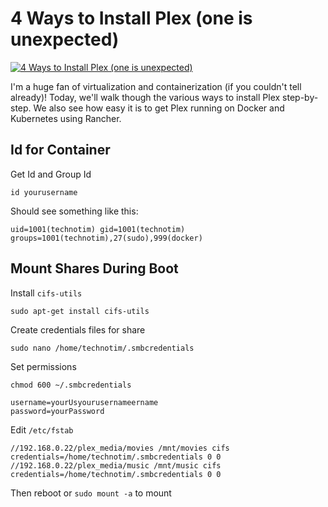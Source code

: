 # 4 Ways to Install Plex (one is unexpected)

[![4 Ways to Install Plex (one is unexpected)](https://img.youtube.com/vi/MG_1XQxWns0/0.jpg)](https://www.youtube.com/watch?v=MG_1XQxWns0 "4 Ways to Install Plex (one is unexpected)")


I'm a huge fan of virtualization and containerization (if you couldn't tell already)!  Today, we'll walk though the various ways to install Plex step-by-step.  We also see how easy it is to get Plex running on Docker and Kubernetes using Rancher.



## Id for Container

Get Id and Group Id

`id yourusername`

Should see something like this:

`uid=1001(technotim) gid=1001(technotim) groups=1001(technotim),27(sudo),999(docker)`


## Mount Shares During Boot

Install `cifs-utils`

`sudo apt-get install cifs-utils`

Create credentials files for share

`sudo nano /home/technotim/.smbcredentials`


Set permissions

`chmod 600 ~/.smbcredentials`


```
username=yourUsyourusernameername  
password=yourPassword
```

Edit `/etc/fstab`

```
//192.168.0.22/plex_media/movies /mnt/movies cifs credentials=/home/technotim/.smbcredentials 0 0
//192.168.0.22/plex_media/music /mnt/music cifs credentials=/home/technotim/.smbcredentials 0 0
```
Then reboot or
`sudo mount -a` to mount
